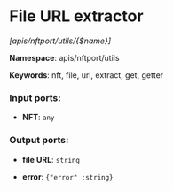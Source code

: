 # File URL extractor

_[apis/nftport/utils/{$name}]_

__Namespace__: apis/nftport/utils

__Keywords__: nft, file, url, extract, get, getter

### Input ports:

* __NFT__: ` any `

### Output ports:

* __file URL__: ` string `


* __error__: ` {"error" :string} `

